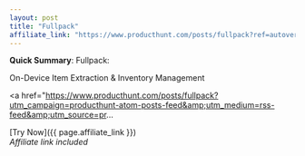 ```yaml
---
layout: post
title: "Fullpack"
affiliate_link: "https://www.producthunt.com/posts/fullpack?ref=autoverse&utm_source=autoverse"
---
```


**Quick Summary**: Fullpack: <p>
            On-Device Item Extraction & Inventory Management
          </p>
          <p>
            <a href="https://www.producthunt.com/posts/fullpack?utm_campaign=producthunt-atom-posts-feed&amp;utm_medium=rss-feed&amp;utm_source=pr...

[Try Now]({{ page.affiliate_link }})  
*Affiliate link included*
